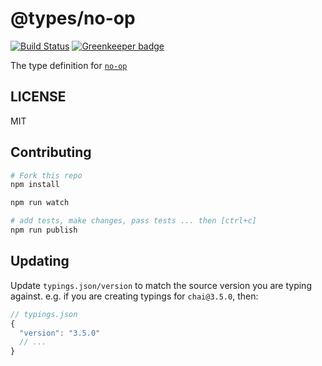 # @types/no-op

[![Build Status](https://travis-ci.org/typed-typings/npm-no-op.svg?branch=master)](https://travis-ci.org/typed-typings/npm-no-op)
[![Greenkeeper badge](https://badges.greenkeeper.io/types/npm-no-op.svg)](https://greenkeeper.io/)

The type definition for [`no-op`](git://github.com/mattdesl/no-op.git)

## LICENSE

MIT

## Contributing

```sh
# Fork this repo
npm install

npm run watch

# add tests, make changes, pass tests ... then [ctrl+c]
npm run publish
```

## Updating

Update `typings.json/version` to match the source version you are typing against.
e.g. if you are creating typings for `chai@3.5.0`, then:

```js
// typings.json
{
  "version": "3.5.0"
  // ...
}
```

